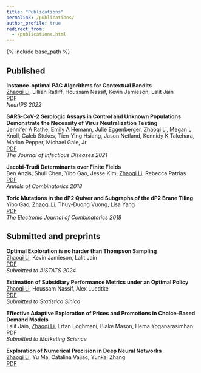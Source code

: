 ```yaml
---
title: "Publications"
permalink: /publications/
author_profile: true
redirect_from:
  - /publications.html
---
```


{% include base_path %}

<!-- Leave two spaces at the end -->

## Published

**Instance-optimal PAC Algorithms for Contextual Bandits**  \
<ins>Zhaoqi Li</ins>, Lillian Ratliff, Houssam Nassif, Kevin Jamieson, Lalit Jain  \
[PDF](https://arxiv.org/abs/2207.02357) &nbsp;  \
*NeurIPS 2022*

**SARS-CoV-2 Serologic Assays in Control and Unknown Populations Demonstrate the Necessity of Virus Neutralization Testing**  \
Jennifer A Rathe, Emily A Hemann, Julie Eggenberger, <ins>Zhaoqi Li</ins>, Megan L Knoll, Caleb Stokes, Tien-Ying Hsiang, Jason Netland, Kennidy K Takehara, Marion Pepper, Michael Gale, Jr  \
[PDF](https://academic.oup.com/jid/article/223/7/1120/6047577) &nbsp;  \
*The Journal of Infectious Diseases 2021*

**Jacobi-Trudi Determinants over Finite Fields**  \
Ben Anzis, Shuli Chen, Yibo Gao, Jesse Kim, <ins>Zhaoqi Li</ins>, Rebecca Patrias   \
[PDF](https://arxiv.org/pdf/1611.00216.pdf) &nbsp;  \
*Annals of Combinatorics 2018*

**Toric Mutations in the dP2 Quiver and Subgraphs of the dP2 Brane Tiling**  \
Yibo Gao, <ins>Zhaoqi Li</ins>, Thuy-Duong Vuong, Lisa Yang  \
[PDF](https://arxiv.org/pdf/1611.05320.pdf) &nbsp;  \
*The Electronic Journal of Combinatorics 2018*

## Submitted and preprints

**Optimal Exploration is no harder than Thompson Sampling**  \
<ins>Zhaoqi Li</ins>, Kevin Jamieson, Lalit Jain  \
[PDF](https://arxiv.org/pdf/2310.06069.pdf) &nbsp; \
*Submitted to AISTATS 2024*

**Estimation of Subsidiary Performance Metrics under an Optimal Policy** \
<ins>Zhaoqi Li</ins>, Houssam Nassif, Alex Luedtke \
[PDF](https://arxiv.org/pdf/2401.04265.pdf) &nbsp; \
*Submitted to Statistica Sinica*

**Effective Adaptive Exploration of Prices and Promotions in Choice-Based Demand Models**  \
Lalit Jain, <ins>Zhaoqi Li</ins>, Erfan Loghmani, Blake Mason, Hema Yoganarasimhan  \
[PDF](https://papers.ssrn.com/sol3/papers.cfm?abstract_id=4438537) &nbsp;  \
*Submitted to Marketing Science*

**Exploration of Numerical Precision in Deep Neural Networks**  \
<ins>Zhaoqi Li</ins>, Yu Ma, Catalina Vajiac, Yunkai Zhang  \
[PDF](https://arxiv.org/abs/1805.01078) &nbsp;


